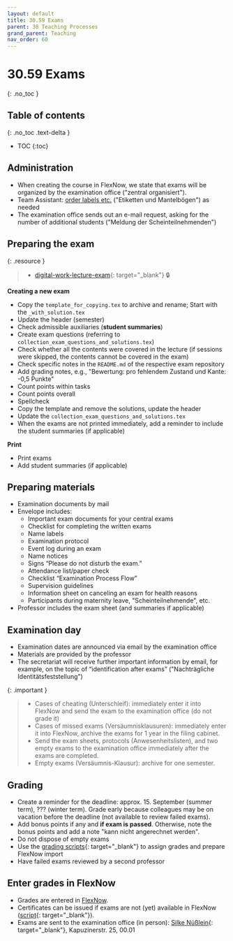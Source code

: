 ```yaml
---
layout: default
title: 30.59 Exams
parent: 30 Teaching Processes
grand_parent: Teaching
nav_order: 60
---
```


# 30.59 Exams
{: .no_toc }

## Table of contents
{: .no_toc .text-delta }

- TOC
{:toc}

## Administration

- When creating the course in FlexNow, we state that exams will be organized by the examination office ("zentral organisiert").
- Team Assistant: [order labels etc.](../../10-lab/10_processes/10.52.orders.html#examination-documents) ("Etiketten und Mantelbögen") as needed
- The examination office sends out an e-mail request, asking for the number of additional students ("Meldung der Scheinteilnehmenden") 

## Preparing the exam

{: .resource }
> - [digital-work-lecture-exam](https://github.com/digital-work-lab/digital-work-lecture-exam){: target="_blank"} 🔒

**Creating a new exam**

- Copy the `template_for_copying.tex` to archive and rename; Start with the `_with_solution.tex`
- Update the header (semester)
- Check admissible auxiliaries (**student summaries**)
- Create exam questions (referring to `collection_exam_questions_and_solutions.tex`)
- Check whether all the contents were covered in the lecture (if sessions were skipped, the contents cannot be covered in the exam)
- Check specific notes in the `README.md` of the respective exam repository
- Add grading notes, e.g., "Bewertung: pro fehlendem Zustand und Kante: -0,5 Punkte"
- Count points within tasks
- Count points overall
- Spellcheck
- Copy the template and remove the solutions, update the header
- Update the `collection_exam_questions_and_solutions.tex`
- When the exams are not printed immediately, add a reminder to include the student summaries (if applicable)

**Print**

- Print exams
- Add student summaries (if applicable)

## Preparing materials

- Examination documents by mail
- Envelope includes:
  - Important exam documents for your central exams
  - Checklist for completing the written exams
  - Name labels
  - Examination protocol
  - Event log during an exam
  - Name notices
  - Signs “Please do not disturb the exam.”
  - Attendance list/paper check
  - Checklist “Examination Process Flow”
  - Supervision guidelines
  - Information sheet on canceling an exam for health reasons
  - Participants during maternity leave, "Scheinteilnehmende", etc.
- Professor includes the exam sheet (and summaries if applicable)

## Examination day

- Examination dates are announced via email by the examination office
- Materials are provided by the professor
- The secretariat will receive further important information by email, for example, on the topic of “identification after exams” ("Nachträgliche Identitätsfeststellung")

{: .important }
> - Cases of cheating (Unterschleif): immediately enter it into FlexNow and send the exam to the examination office (do not grade it)
> - Cases of missed exams (Versäumnisklausuren): immediately enter it into FlexNow, archive the exams for 1 year in the filing cabinet.
> - Send the exam sheets, protocols (Anwesenheitslisten), and two empty exams to the examination office immediately after the exams are completed.
> - Empty exams (Versäumnis-Klausur): archive for one semester.

## Grading

- Create a reminder for the deadline: approx. 15. September (summer term), ??? (winter term). Grade early because colleagues may be on vacation before the deadline (not available to review failed exams).
- Add bonus points if any and **if exam is passed**. Otherwise, note the bonus points and add a note "kann nicht angerechnet werden".
- Do not dispose of empty exams
- Use the [grading scripts](https://github.com/digital-work-lab/handbook/tree/main/src/grading){: target="_blank"} to assign grades and prepare FlexNow import
- Have failed exams reviewed by a second professor

## Enter grades in FlexNow

- Grades are entered in [FlexNow](30.15.flexnow.html#entering-grades).
- Certificates can be issued if exams are not (yet) available in FlexNow ([script](https://github.com/digital-work-lab/handbook/tree/main/src/scheine){: target="_blank"}).
- Exams are sent to the examination office (in person): [Silke Nüßlein](https://univis.uni-bamberg.de/prg?search=persons&show=info&department=322130&fullname=Silke+Nue%C3%9Flein){: target="_blank"}, Kapuzinerstr. 25, 00.01
